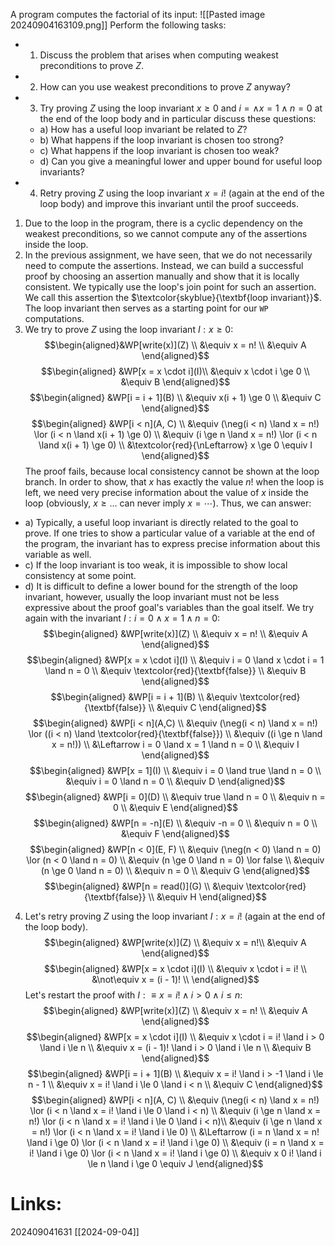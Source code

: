 A program computes the factorial of its input:
![[Pasted image 20240904163109.png]]
Perform the following tasks:
- 1. Discuss the problem that arises when computing weakest preconditions to prove $Z$.
- 2. How can you use weakest preconditions to prove $Z$ anyway?
- 3. Try proving $Z$ using the loop invariant $x \ge 0$ and $i = \land x = 1 \land n = 0$ at the end of the loop body and in particular discuss these questions:
	- a) How has a useful loop invariant be related to $Z$?
	- b) What happens if the loop invariant is chosen too strong?
	- c) What happens if the loop invariant is chosen too weak?
	- d) Can you give a meaningful lower and upper bound for useful loop invariants?
- 4. Retry proving $Z$ using the loop invariant $x = i!$ (again at the end of the loop body) and improve this invariant until the proof succeeds. 

1. Due to the loop in the program, there is a cyclic dependency on the weakest preconditions, so we cannot compute any of the assertions inside the loop.
2. In the previous assignment, we have seen, that we do not necessarily need to compute the assertions. Instead, we can build a successful proof by choosing an assertion manually and show that it is locally consistent. We typically use the loop's join point for such an assertion. We call this assertion the $\textcolor{skyblue}{\textbf{loop invariant}}$. The loop invariant then serves as a starting point for our `WP` computations.
3. We try to prove $Z$ using the loop invariant $I:x \ge 0$:
$$\begin{aligned}&WP[write(x)](Z) \\
&\equiv x = n! \\ 
&\equiv A
\end{aligned}$$
$$\begin{aligned} &WP[x = x \cdot i](I)\\
&\equiv x \cdot i \ge 0 \\
&\equiv B
\end{aligned}$$
$$\begin{aligned} &WP[i = i + 1](B) \\
&\equiv x(i + 1) \ge 0 \\
&\equiv C
\end{aligned}$$
$$\begin{aligned} &WP[i < n](A, C) \\
&\equiv (\neg(i < n) \land x = n!) \lor (i < n \land x(i + 1) \ge 0) \\
&\equiv (i \ge n \land x = n!) \lor (i < n \land x(i + 1) \ge 0) \\
&\textcolor{red}{\nLeftarrow} x \ge 0 \equiv I 
\end{aligned}$$
The proof fails, because local consistency cannot be shown at the loop branch. In order to show, that $x$ has exactly the value $n!$ when the loop is left, we need very precise information about the value of $x$ inside the loop (obviously, $x \ge \dots$ can never imply $x = \cdots$). Thus, we can answer:
- a) Typically, a useful loop invariant is directly related to the goal to prove. If one tries to show a particular value of a variable at the end of the program, the invariant has to express precise information about this variable as well.
- c) If the loop invariant is too weak, it is impossible to show local consistency at some point.
- d) It is difficult to define a lower bound for the strength of the loop invariant, however, usually the loop invariant must not be less expressive about the proof goal's variables than the goal itself.
We try again with the invariant $I: i = 0 \land x = 1 \land n = 0:$
$$\begin{aligned} &WP[write(x)](Z) \\
&\equiv x = n! \\
&\equiv A
\end{aligned}$$
$$\begin{aligned} &WP[x = x \cdot i](I) \\
&\equiv i = 0 \land x \cdot i = 1 \land n = 0 \\
&\equiv \textcolor{red}{\textbf{false}} \\
&\equiv B
\end{aligned}$$
$$\begin{aligned} &WP[i = i + 1](B) \\
&\equiv \textcolor{red}{\textbf{false}} \\
&\equiv C
\end{aligned}$$
$$\begin{aligned} &WP[i < n](A,C) \\
&\equiv (\neg(i < n) \land x = n!) \lor ((i < n) \land \textcolor{red}{\textbf{false}}) \\
&\equiv ((i \ge n \land x = n!)) \\
&\Leftarrow i = 0 \land x = 1 \land n = 0 \\ 
&\equiv I
\end{aligned}$$
$$\begin{aligned} &WP[x = 1](I) \\
&\equiv i = 0 \land true \land n = 0 \\
&\equiv i = 0 \land n = 0 \\
&\equiv D
\end{aligned}$$
$$\begin{aligned} &WP[i = 0](D) \\
&\equiv true \land n = 0 \\
&\equiv n = 0 \\
&\equiv E
\end{aligned}$$
$$\begin{aligned} &WP[n = -n](E) \\
&\equiv -n = 0 \\
&\equiv n = 0 \\
&\equiv F
\end{aligned}$$
$$\begin{aligned} &WP[n < 0](E, F) \\
&\equiv (\neg(n < 0) \land n = 0) \lor (n < 0 \land n = 0) \\ &\equiv (n \ge 0 \land n = 0) \lor false \\
&\equiv (n \ge 0 \land n = 0) \\
&\equiv n = 0 \\
&\equiv G
\end{aligned}$$
$$\begin{aligned} &WP[n = read()](G) \\
&\equiv \textcolor{red}{\textbf{false}} \\
&\equiv H
\end{aligned}$$

4. Let's retry proving $Z$ using the loop invariant $I:x = i!$ (again at the end of the loop body).
$$\begin{aligned} &WP[write(x)](Z) \\
&\equiv x = n!\\
&\equiv A
\end{aligned}$$
$$\begin{aligned} &WP[x = x \cdot i](I) \\
&\equiv x \cdot i = i! \\
&\not\equiv  x = (i - 1)! \\
\end{aligned}$$
Let's restart the proof with $I:\equiv x = i! \land i > 0 \land i \le n:$
$$\begin{aligned} &WP[write(x)](Z) \\
&\equiv x = n! \\
&\equiv A
\end{aligned}$$
$$\begin{aligned} &WP[x = x \cdot i](I) \\
&\equiv x \cdot i = i! \land i > 0 \land i \le n \\
&\equiv x = (i - 1)! \land i > 0 \land i \le n \\
&\equiv B
\end{aligned}$$
$$\begin{aligned} &WP[i = i + 1](B) \\
&\equiv x = i! \land i > -1 \land i \le n - 1 \\
&\equiv x = i! \land i \le 0 \land i < n \\
&\equiv C
\end{aligned}$$
$$\begin{aligned} &WP[i < n](A, C) \\
&\equiv (\neg(i < n) \land x = n!) \lor (i < n \land x = i! \land i \le 0 \land i < n) \\
&\equiv (i \ge n \land x = n!) \lor (i < n \land x = i! \land i \le 0 \land i < n)\\ &\equiv (i \ge n \land x = n!) \lor (i < n \land x = i! \land i \le 0) \\
&\Leftarrow (i = n \land x = n! \land i \ge 0) \lor (i < n \land x = i! \land i \ge 0) \\ &\equiv (i = n \land x = i! \land i \ge 0) \lor (i < n \land x = i! \land i \ge 0) \\ &\equiv x 0 i! \land i \le n \land i \ge 0 \equiv J
\end{aligned}$$

# Links: 




202409041631
[[2024-09-04]]